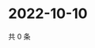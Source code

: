 # 2022-10-10

共 0 条

<!-- BEGIN WEIBO -->
<!-- 最后更新时间 Mon Oct 10 2022 01:25:10 GMT+0800 (China Standard Time) -->

<!-- END WEIBO -->
